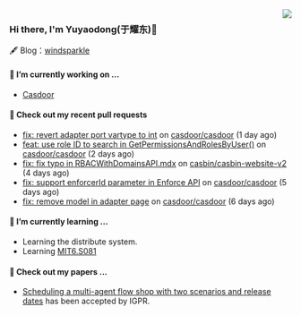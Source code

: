 <img align="right" src="https://github-readme-stats.vercel.app/api?username=leo220yuyaodog&show_icons=true&icon_color=805AD5&text_color=718096&bg_color=ffffff&hide_title=true" />

### Hi there, I'm Yuyaodong(于耀东)👋
🖋 Blog：[windsparkle](https://blog.windsparkle.top)
#### 🔭 I’m currently working on ...
- [Casdoor](https://github.com/casdoor)

#### 🔨 Check out my recent pull requests

- [fix: revert adapter port vartype to int](https://github.com/casdoor/casdoor/pull/2174) on [casdoor/casdoor](https://github.com/casdoor/casdoor) (1 day ago)
- [feat: use role ID to search in GetPermissionsAndRolesByUser()](https://github.com/casdoor/casdoor/pull/2170) on [casdoor/casdoor](https://github.com/casdoor/casdoor) (2 days ago)
- [fix: fix typo in RBACWithDomainsAPI.mdx](https://github.com/casbin/casbin-website-v2/pull/199) on [casbin/casbin-website-v2](https://github.com/casbin/casbin-website-v2) (4 days ago)
- [fix: support enforcerId parameter in Enforce API](https://github.com/casdoor/casdoor/pull/2164) on [casdoor/casdoor](https://github.com/casdoor/casdoor) (5 days ago)
- [fix: remove model in adapter page](https://github.com/casdoor/casdoor/pull/2161) on [casdoor/casdoor](https://github.com/casdoor/casdoor) (6 days ago)

#### 🌱 I’m currently learning ...
- Learning the distribute system.
- Learning [MIT6.S081](https://pdos.csail.mit.edu/6.828/2021/schedule.html)

#### 📜 Check out my papers ...
- [Scheduling a multi-agent flow shop with two scenarios and release dates](https://www.tandfonline.com/doi/full/10.1080/00207543.2023.2188646) has been accepted by IGPR.

